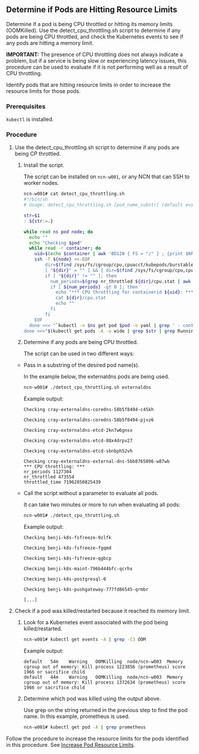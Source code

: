 ## Determine if Pods are Hitting Resource Limits

Determine if a pod is being CPU throttled or hitting its memory limits \(OOMKilled\). Use the detect\_cpu\_throttling.sh script to determine if any pods are being CPU throttled, and check the Kubernetes events to see if any pods are hitting a memory limit.

**IMPORTANT:** The presence of CPU throttling does not always indicate a problem, but if a service is being slow or experiencing latency issues, this procedure can be used to evaluate if it is not performing well as a result of CPU throttling.

Identify pods that are hitting resource limits in order to increase the resource limits for those pods.

### Prerequisites

`kubectl` is installed.


### Procedure

1.  Use the detect\_cpu\_throttling.sh script to determine if any pods are being CP throttled.

    1.  Install the script.

        The script can be installed on `ncn-w001`, or any NCN that can SSH to worker nodes.

        ```bash
        ncn-w001# cat detect_cpu_throttling.sh
        #!/bin/sh
        # Usage: detect_cpu_throttling.sh [pod_name_substr] (default evaluates all pods)

        str=$1
        : ${str:=.}

        while read ns pod node; do
          echo ""
          echo "Checking $pod"
          while read -r container; do
            uid=$(echo $container | awk 'BEGIN { FS = "/" } ; {print $NF}')
            ssh -T ${node} <<-EOF
                dir=$(find /sys/fs/cgroup/cpu,cpuacct/kubepods/burstable -name *${uid}* 2>/dev/null)
                [ "${dir}" = "" ] && { dir=$(find /sys/fs/cgroup/cpu,cpuacct/system.slice/containerd.service -name *${uid}* 2>/dev/null); }
                if [ "${dir}" != "" ]; then
                  num_periods=$(grep nr_throttled ${dir}/cpu.stat | awk '{print $NF}')
                  if [ ${num_periods} -gt 0 ]; then
                    echo "*** CPU throttling for containerid ${uid}: ***"
                    cat ${dir}/cpu.stat
                    echo ""
                  fi
                fi
        	EOF
          done <<< "`kubectl -n $ns get pod $pod -o yaml | grep ' - containerID'`"
        done <<<"$(kubectl get pods -A -o wide | grep $str | grep Running | awk '{print $1 " " $2 " " $8}')"
        ```

    2.  Determine if any pods are being CPU throttled.

        The script can be used in two different ways:

    -   Pass in a substring of the desired pod name\(s\).

        In the example below, the externaldns pods are being used.

        ```bash
        ncn-w001# ./detect_cpu_throttling.sh externaldns
        ```

        Example output:

        ```
        Checking cray-externaldns-coredns-58b5f8494-c45kh

        Checking cray-externaldns-coredns-58b5f8494-pjvz6

        Checking cray-externaldns-etcd-2kn7w6gnsx

        Checking cray-externaldns-etcd-88x4drpv27

        Checking cray-externaldns-etcd-sbnbph52vh

        Checking cray-externaldns-external-dns-5bb8765896-w87wb
        *** CPU throttling: ***
        nr_periods 1127304
        nr_throttled 473554
        throttled_time 71962850825439
        ```

    -   Call the script without a parameter to evaluate all pods.

        It can take two minutes or more to run when evaluating all pods:

        ```bash
        ncn-w001# ./detect_cpu_throttling.sh
        ```

        Example output:

        ```
        Checking benji-k8s-fsfreeze-9zlfk

        Checking benji-k8s-fsfreeze-fgqmd

        Checking benji-k8s-fsfreeze-qgbcp

        Checking benji-k8s-maint-796b444bfc-qcrhx

        Checking benji-k8s-postgresql-0

        Checking benji-k8s-pushgateway-777fd86545-qrmbr
        
        [...]
        ```

2.  Check if a pod was killed/restarted because it reached its memory limit.

    1.  Look for a Kubernetes event associated with the pod being killed/restarted.

        ```bash
        ncn-w001# kubectl get events -A | grep -C3 OOM
        ```

        Example output:

        ```
        default   54m    Warning   OOMKilling  node/ncn-w003  Memory cgroup out of memory: Kill process 1223856 (prometheus) score 1966 or sacrifice child
        default   44m    Warning   OOMKilling  node/ncn-w003  Memory cgroup out of memory: Kill process 1372634 (prometheus) score 1966 or sacrifice child
        ```

    2.  Determine which pod was killed using the output above.

        Use grep on the string returned in the previous step to find the pod name. In this example, prometheus is used.

        ```bash
        ncn-w001# kubectl get pod -A | grep prometheus
        ```


Follow the procedure to increase the resource limits for the pods identified in this procedure. See [Increase Pod Resource Limits](Increase_Pod_Resource_Limits.md).



